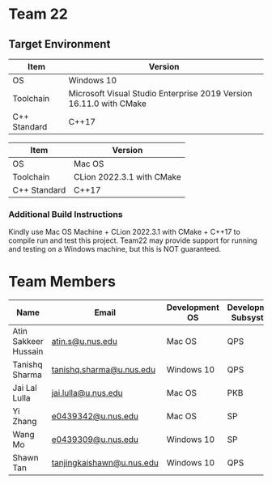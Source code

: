 # Team 22

## Target Environment

Item | Version
-|-
OS | Windows 10
Toolchain | Microsoft Visual Studio Enterprise 2019 Version 16.11.0 with CMake
C++ Standard | C++17

Item | Version
-|-
OS | Mac OS
Toolchain | CLion 2022.3.1 with CMake
C++ Standard | C++17

### Additional Build Instructions

Kindly use Mac OS Machine + CLion 2022.3.1 with CMake + C++17 to compile run and test this project.
Team22 may provide support for running and testing on a Windows machine, but this is NOT guaranteed.

# Team Members

| Name  | Email                     | Development OS  | Development Subsystem |
| ------------- |---------------------------| ------------- | ----------- |
| Atin Sakkeer Hussain  | atin.s@u.nus.edu          | Mac OS  | QPS |
| Tanishq Sharma  | tanishq.sharma@u.nus.edu  | Windows 10  | QPS |
| Jai Lal Lulla  | jai.lulla@u.nus.edu       | Mac OS  | PKB |
| Yi Zhang  | e0439342@u.nus.edu        | Mac OS  | SP |
| Wang Mo  | e0439309@u.nus.edu        | Windows 10  | SP |
| Shawn Tan  | tanjingkaishawn@u.nus.edu | Windows 10  | QPS |

